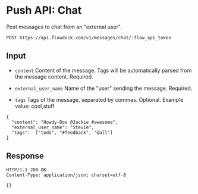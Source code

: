 # Push API: Chat

Post messages to chat from an "external user".

```
POST https://api.flowdock.com/v1/messages/chat/:flow_api_token
```

## Input

* `content`
Content of the message. Tags will be automatically parsed from the message content. Required.

* `external_user_name`
Name of the "user" sending the message. Required.

* `tags`
Tags of the message, separated by commas. Optional.
Example value: cool,stuff

```
{
  "content": "Howdy-Doo @Jackie #awesome",
  "external_user_name": "Stevie",
  "tags":  ["todo", "#feedback", "@all"]
}
```

## Response
```
HTTP/1.1 200 OK
Content-Type: application/json; charset=utf-8

{}
```